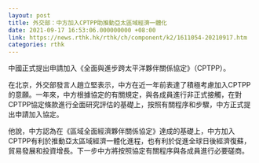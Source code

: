 ```yaml
---
layout: post
title: 外交部：中方加入CPTPP助推動亞太區域經濟一體化
date: 2021-09-17 16:53:06.000000000 +08:00
link: https://news.rthk.hk/rthk/ch/component/k2/1611054-20210917.htm
categories: rthk
---
```


中國正式提出申請加入《全面與進步跨太平洋夥伴關係協定》（CPTPP）。

在北京，外交部發言人趙立堅表示，中方在近一年前表達了積極考慮加入CPTPP的意願。一年來，中方根據協定的有關規定，與各成員進行非正式接觸，在對CPTPP協定條款進行全面研究評估的基礎上，按照有關程序和步驟，中方正式提出申請加入協定。

他說，中方認為在《區域全面經濟夥伴關係協定》達成的基礎上，中方加入CPTPP有利於推動亞太區域經濟一體化進程，也有利於促進全球日後經濟復蘇，貿易發展和投資增長。下一步中方將按照協定有關程序與各成員進行必要磋商。

